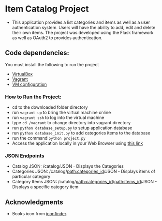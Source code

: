 # Item Catalog Project
* This application provides a list categories and items as well as a user authentication system. Users will have the ability to add, edit and delete their own items. The project was developed using the Flask framework as well as OAuth2 to provides authentication.


## Code dependencies:
You must install the following to run the project
* [VirtualBox](https://www.virtualbox.org/wiki/Downloads)
* [Vagrant](https://www.vagrantup.com/downloads.html)
* [VM configuration](https://d17h27t6h515a5.cloudfront.net/topher/2017/August/59822701_fsnd-virtual-machine/fsnd-virtual-machine.zip)

### How to Run the Project: 
* cd to the downloaded folder directory 
* run `vagrant up` to bring the virtual machine online 
* run `vagrant ssh` to log into the virtual machine 
* type `cd /vagrant` to change directory into vagrant directory 
* run  `python database_setup.py` to setup application database
* run `python database_init.py` to add categories items to the database
* run the command `python project.py` 
* Access the application locally in your Web Browser using [this link](http://localhost:5000/)


### JSON Endpoints
* Catalog JSON: /catalog/JSON - Displays the Categories 
* Categories JSON: /catalog/<path:categories_id>/JSON - Displays items of particular category 
* Category Items JSON: /catalog/<path:categories_id>/<path:items_id>/JSON - Displays a specific category item


## Acknowledgments
* Books icon from [iconfinder](https://www.flaticon.com/free-icon/book-shelf_1236517#term=library&page=1&position=46).
